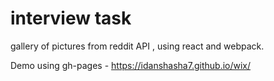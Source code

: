 
# interview task


gallery of pictures from reddit API , using react and webpack.

Demo using gh-pages - https://idanshasha7.github.io/wix/
